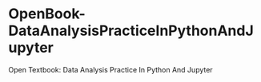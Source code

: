 # OpenBook-DataAnalysisPracticeInPythonAndJupyter
Open Textbook: Data Analysis Practice In Python And Jupyter
